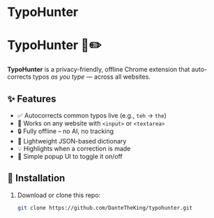 # TypoHunter
# TypoHunter 🧠✏️

**TypoHunter** is a privacy-friendly, offline Chrome extension that auto-corrects typos *as you type* — across all websites.


## ✨ Features

- ✅ Autocorrects common typos live (e.g., `teh` → `the`)
- 🎯 Works on any website with `<input>` or `<textarea>`
- 🔒 Fully offline – no AI, no tracking
- 🧠 Lightweight JSON-based dictionary
- 💡 Highlights when a correction is made
- 🧰 Simple popup UI to toggle it on/off

## 🔌 Installation

1. Download or clone this repo:
   ```bash
   git clone https://github.com/DanteTheKing/typohunter.git
